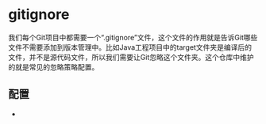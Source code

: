 # gitignore

我们每个Git项目中都需要一个“.gitignore”文件，这个文件的作用就是告诉Git哪些文件不需要添加到版本管理中。比如Java工程项目中的target文件夹是编译后的文件，并不是源代码文件，所以我们需要让Git忽略这个文件夹。这个仓库中维护的就是常见的忽略策略配置。

## 配置

- [Java项目]: https://github.com/renfei-net/gitignore/blob/master/java.gitignore	"java.gitignore"